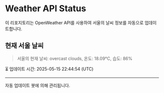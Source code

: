 
# Weather API Status

이 리포지토리는 OpenWeather API를 사용하여 서울의 날씨 정보를 자동으로 업데이트합니다.

## 현재 서울 날씨
> 서울의 현재 날씨: overcast clouds, 온도: 18.09°C, 습도: 86%

⏳ 업데이트 시간: 2025-05-15 22:44:54 (UTC)

---
자동 업데이트 봇에 의해 관리됩니다.
